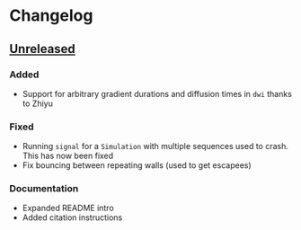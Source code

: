 # Changelog
## [Unreleased]
### Added
- Support for arbitrary gradient durations and diffusion times in `dwi` thanks to Zhiyu
### Fixed
- Running `signal` for a `Simulation` with multiple sequences used to crash. This has now been fixed
- Fix bouncing between repeating walls (used to get escapees)
### Documentation
- Expanded README intro
- Added citation instructions


[Unreleased]: https://git.fmrib.ox.ac.uk/ndcn0236/MCMRSimulator.jl/-/compare/v0.3.0...main